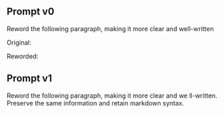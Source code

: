 ## Prompt v0

Reword the following paragraph, making it more clear and well-written

Original:

Reworded: 

## Prompt v1

Reword the following paragraph, making it more clear and we
ll-written. Preserve the same information and retain markdown syntax.

